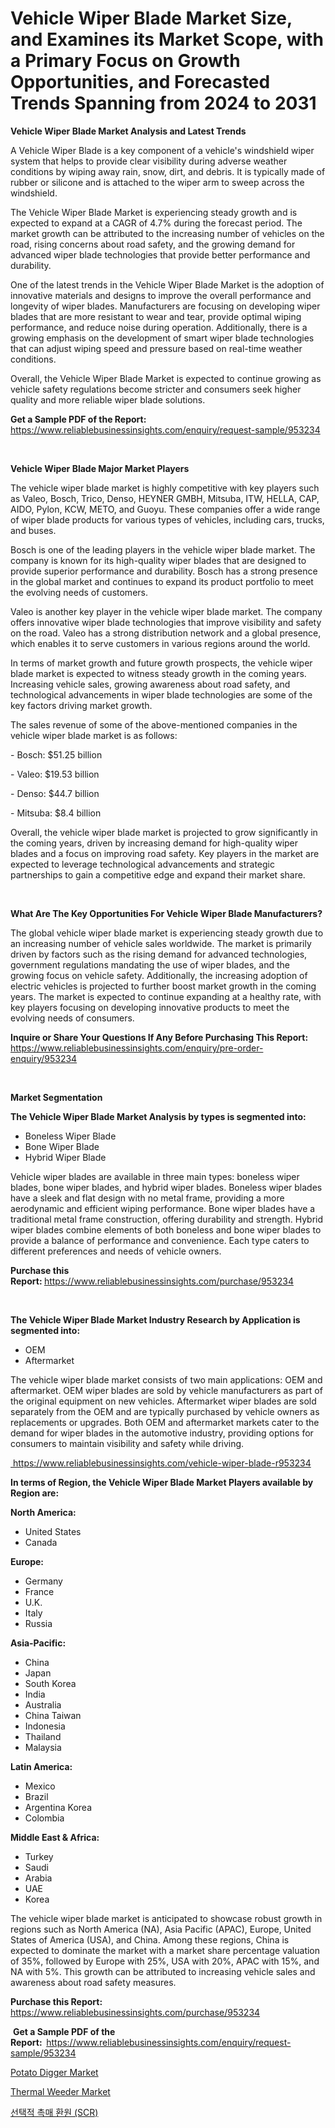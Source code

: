 <p><h1>Vehicle Wiper Blade Market Size, and Examines its Market Scope, with a Primary Focus on Growth Opportunities, and Forecasted Trends Spanning from 2024 to 2031</h1></p><p><strong>Vehicle Wiper Blade Market Analysis and Latest Trends</strong></p>
<p><p>A Vehicle Wiper Blade is a key component of a vehicle's windshield wiper system that helps to provide clear visibility during adverse weather conditions by wiping away rain, snow, dirt, and debris. It is typically made of rubber or silicone and is attached to the wiper arm to sweep across the windshield.</p><p>The Vehicle Wiper Blade Market is experiencing steady growth and is expected to expand at a CAGR of 4.7% during the forecast period. The market growth can be attributed to the increasing number of vehicles on the road, rising concerns about road safety, and the growing demand for advanced wiper blade technologies that provide better performance and durability.</p><p>One of the latest trends in the Vehicle Wiper Blade Market is the adoption of innovative materials and designs to improve the overall performance and longevity of wiper blades. Manufacturers are focusing on developing wiper blades that are more resistant to wear and tear, provide optimal wiping performance, and reduce noise during operation. Additionally, there is a growing emphasis on the development of smart wiper blade technologies that can adjust wiping speed and pressure based on real-time weather conditions.</p><p>Overall, the Vehicle Wiper Blade Market is expected to continue growing as vehicle safety regulations become stricter and consumers seek higher quality and more reliable wiper blade solutions.</p></p>
<p><strong>Get a Sample PDF of the Report:&nbsp;</strong> <a href="https://www.reliablebusinessinsights.com/enquiry/request-sample/953234">https://www.reliablebusinessinsights.com/enquiry/request-sample/953234</a></p>
<p>&nbsp;</p>
<p><strong>Vehicle Wiper Blade Major Market Players</strong></p>
<p><p>The vehicle wiper blade market is highly competitive with key players such as Valeo, Bosch, Trico, Denso, HEYNER GMBH, Mitsuba, ITW, HELLA, CAP, AIDO, Pylon, KCW, METO, and Guoyu. These companies offer a wide range of wiper blade products for various types of vehicles, including cars, trucks, and buses.</p><p>Bosch is one of the leading players in the vehicle wiper blade market. The company is known for its high-quality wiper blades that are designed to provide superior performance and durability. Bosch has a strong presence in the global market and continues to expand its product portfolio to meet the evolving needs of customers.</p><p>Valeo is another key player in the vehicle wiper blade market. The company offers innovative wiper blade technologies that improve visibility and safety on the road. Valeo has a strong distribution network and a global presence, which enables it to serve customers in various regions around the world.</p><p>In terms of market growth and future growth prospects, the vehicle wiper blade market is expected to witness steady growth in the coming years. Increasing vehicle sales, growing awareness about road safety, and technological advancements in wiper blade technologies are some of the key factors driving market growth.</p><p>The sales revenue of some of the above-mentioned companies in the vehicle wiper blade market is as follows:</p><p>- Bosch: $51.25 billion</p><p>- Valeo: $19.53 billion</p><p>- Denso: $44.7 billion</p><p>- Mitsuba: $8.4 billion</p><p>Overall, the vehicle wiper blade market is projected to grow significantly in the coming years, driven by increasing demand for high-quality wiper blades and a focus on improving road safety. Key players in the market are expected to leverage technological advancements and strategic partnerships to gain a competitive edge and expand their market share.</p></p>
<p>&nbsp;</p>
<p><strong>What Are The Key Opportunities For Vehicle Wiper Blade Manufacturers?</strong></p>
<p><p>The global vehicle wiper blade market is experiencing steady growth due to an increasing number of vehicle sales worldwide. The market is primarily driven by factors such as the rising demand for advanced technologies, government regulations mandating the use of wiper blades, and the growing focus on vehicle safety. Additionally, the increasing adoption of electric vehicles is projected to further boost market growth in the coming years. The market is expected to continue expanding at a healthy rate, with key players focusing on developing innovative products to meet the evolving needs of consumers.</p></p>
<p><strong>Inquire or Share Your Questions If Any Before Purchasing This Report:</strong> <a href="https://www.reliablebusinessinsights.com/enquiry/pre-order-enquiry/953234">https://www.reliablebusinessinsights.com/enquiry/pre-order-enquiry/953234</a></p>
<p>&nbsp;</p>
<p><strong>Market Segmentation</strong></p>
<p><strong>The Vehicle Wiper Blade Market Analysis by types is segmented into:</strong></p>
<p><ul><li>Boneless Wiper Blade</li><li>Bone Wiper Blade</li><li>Hybrid Wiper Blade</li></ul></p>
<p><p>Vehicle wiper blades are available in three main types: boneless wiper blades, bone wiper blades, and hybrid wiper blades. Boneless wiper blades have a sleek and flat design with no metal frame, providing a more aerodynamic and efficient wiping performance. Bone wiper blades have a traditional metal frame construction, offering durability and strength. Hybrid wiper blades combine elements of both boneless and bone wiper blades to provide a balance of performance and convenience. Each type caters to different preferences and needs of vehicle owners.</p></p>
<p><strong>Purchase this Report:&nbsp;</strong><a href="https://www.reliablebusinessinsights.com/purchase/953234">https://www.reliablebusinessinsights.com/purchase/953234</a></p>
<p>&nbsp;</p>
<p><strong>The Vehicle Wiper Blade Market Industry Research by Application is segmented into:</strong></p>
<p><ul><li>OEM</li><li>Aftermarket</li></ul></p>
<p><p>The vehicle wiper blade market consists of two main applications: OEM and aftermarket. OEM wiper blades are sold by vehicle manufacturers as part of the original equipment on new vehicles. Aftermarket wiper blades are sold separately from the OEM and are typically purchased by vehicle owners as replacements or upgrades. Both OEM and aftermarket markets cater to the demand for wiper blades in the automotive industry, providing options for consumers to maintain visibility and safety while driving.</p></p>
<p><a href="https://www.reliablebusinessinsights.com/vehicle-wiper-blade-r953234">&nbsp;https://www.reliablebusinessinsights.com/vehicle-wiper-blade-r953234</a></p>
<p><strong>In terms of Region, the Vehicle Wiper Blade Market Players available by Region are:</strong></p>
<p>
    <p> <strong> North America: </strong>
        <ul>
            <li>United States</li>
            <li>Canada</li>
        </ul>
        </p> 
    <p> <strong> Europe: </strong>
        <ul>
            <li>Germany</li>
            <li>France</li>
            <li>U.K.</li>
            <li>Italy</li>
            <li>Russia</li>
        </ul>
        </p> 
    <p> <strong> Asia-Pacific: </strong>
        <ul>
            <li>China</li>
            <li>Japan</li>
            <li>South Korea</li>
            <li>India</li>
            <li>Australia</li>
            <li>China Taiwan</li>
            <li>Indonesia</li>
            <li>Thailand</li>
            <li>Malaysia</li>
        </ul>
        </p> 
    <p> <strong> Latin America: </strong>
        <ul>
            <li>Mexico</li>
            <li>Brazil</li>
            <li>Argentina Korea</li>
            <li>Colombia</li>
        </ul>
        </p> 
    <p> <strong> Middle East & Africa: </strong>
        <ul>
            <li>Turkey</li>
            <li>Saudi</li>
            <li>Arabia</li>
            <li>UAE</li>
            <li>Korea</li>
        </ul>
    </p>
    </p>
<p><p>The vehicle wiper blade market is anticipated to showcase robust growth in regions such as North America (NA), Asia Pacific (APAC), Europe, United States of America (USA), and China. Among these regions, China is expected to dominate the market with a market share percentage valuation of 35%, followed by Europe with 25%, USA with 20%, APAC with 15%, and NA with 5%. This growth can be attributed to increasing vehicle sales and awareness about road safety measures.</p></p>
<p><strong>Purchase this Report: </strong><a href="https://www.reliablebusinessinsights.com/purchase/953234">https://www.reliablebusinessinsights.com/purchase/953234</a></p>
<p>&nbsp;<strong>Get a Sample PDF of the Report:&nbsp;&nbsp;</strong><a href="https://www.reliablebusinessinsights.com/enquiry/request-sample/953234">https://www.reliablebusinessinsights.com/enquiry/request-sample/953234</a></p>
<p><strong></strong></p>
<p><p><a href="https://github.com/LeilaniWyman2021/Market-Research-Report-List-1/blob/main/potato-digger-market.md">Potato Digger Market</a></p><p><a href="https://github.com/okotobwrhuteie/Market-Research-Report-List-2/blob/main/thermal-weeder-market.md">Thermal Weeder Market</a></p><p><a href="https://github.com/berlianaparadilla48/Market-Research-Report-List-1/blob/main/5995827114114.md">선택적 촉매 환원 (SCR)</a></p></p>